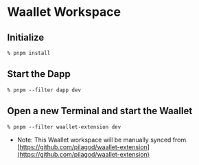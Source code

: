 # Waallet Workspace

## Initialize

```shell
% pnpm install
```

## Start the Dapp

```shell
% pnpm --filter dapp dev
```

## Open a new Terminal and start the Waallet

```shell
% pnpm --filter waallet-extension dev
```

- Note: This Waallet workspace will be manually synced from [https://github.com/pilagod/waallet-extension](https://github.com/pilagod/waallet-extension)
